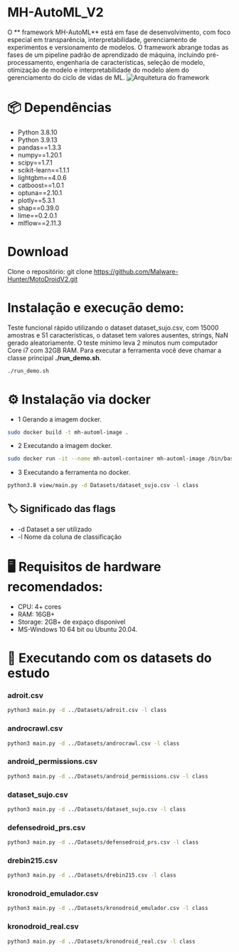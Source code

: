 # MH-AutoML_V2
O ** framework MH-AutoML** está em fase de desenvolvimento, com foco especial em transparência, interpretabilidade, gerenciamento de experimentos e versionamento de modelos. O framework abrange todas as fases de um pipeline padrão de aprendizado de máquina, incluindo pré-processamento, engenharia de características, seleção de modelo, otimização de modelo e interpretabilidade do modelo alem do gerenciamento do ciclo de vidas de ML.
![**Arquitetura do framework**](https://github.com/Malware-Hunter/MotoDroidV2/blob/main/imgs/fluxo-MH-AutoML.png)

# 📦 Dependências
- Python 3.8.10
- Python 3.9.13
- pandas==1.3.3
- numpy==1.20.1
- scipy==1.7.1
- scikit-learn==1.1.1
- lightgbm==4.0.6
- catboost==1.0.1
- optuna==2.10.1
- plotly==5.3.1
- shap==0.39.0
- lime==0.2.0.1
- mlflow==2.11.3

# Download

Clone o repositório:
git clone https://github.com/Malware-Hunter/MotoDroidV2.git 

#  Instalação e execução demo:
Teste funcional rápido utilizando o dataset dataset_sujo.csv, com 15000 amostras e 51 características, o dataset tem valores ausentes, strings, NaN gerado aleatoriamente. O teste mínimo leva 2 minutos num computador Core i7 com 32GB RAM.
Para executar a ferramenta você deve chamar a classe principal **./run_demo.sh**.

```bash
./run_demo.sh
```


# ⚙️ Instalação via docker
- 1 Gerando a imagem docker.
```bash
sudo docker build -t mh-automl-image .
```
- 2 Executando a imagem docker.
```bash
sudo docker run -it --name mh-automl-container mh-automl-image /bin/bash
```
- 3 Executando a ferramenta no docker.

```bash
python3.8 view/main.py -d Datasets/dataset_sujo.csv -l class
```
## 🏷️ Significado das flags 
- -d Dataset a ser utilizado
- -l  Nome da coluna de classificação 

# 🖥️ Requisitos de hardware recomendados:
- CPU: 4+ cores
- RAM: 16GB+
- Storage: 2GB+ de expaço disponivel
- MS-Windows 10 64 bit ou Ubuntu 20.04.

# 🚀 Executando com os datasets do estudo


### adroit.csv
```bash
python3 main.py -d ../Datasets/adroit.csv -l class
```

### androcrawl.csv
```bash
python3 main.py -d ../Datasets/androcrawl.csv -l class
```

### android_permissions.csv
```bash
python3 main.py -d ../Datasets/android_permissions.csv -l class
```

### dataset_sujo.csv
```bash
python3 main.py -d ../Datasets/dataset_sujo.csv -l class
```

### defensedroid_prs.csv
```bash
python3 main.py -d ../Datasets/defensedroid_prs.csv -l class
```

### drebin215.csv
```bash
python3 main.py -d ../Datasets/drebin215.csv -l class
```

### kronodroid_emulador.csv
```bash
python3 main.py -d ../Datasets/kronodroid_emulador.csv -l class
```

### kronodroid_real.csv
```bash
python3 main.py -d ../Datasets/kronodroid_real.csv -l class
```
